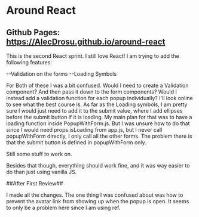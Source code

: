 # Around React

## Github Pages: https://AlecDrosu.github.io/around-react

This is the second React sprint. I still love React! I am trying to add the following features:

--Validation on the forms
--Loading Symbols

For Both of these I was a bit confused. Would I need to create a Validation component? And then pass
it down to the form components? Would I instead add a validation function for each popup individually?
I'll look online to see what the best course is. As far as the Loading symbols, I am pretty sure I would 
just need to add it to the submit value, where I add ellipses before the submit button if it is loading.
My main plan for that was to have a loading function inside PopupWithForm.js. But I was unsure how to do that since I would need props.isLoading from app.js, but I never call popupWithForm directly, I only call all the other forms. The problem there is that the submit button is defined in popupWithForm only.

Still some stuff to work on.

Besides that though, everything should work fine, and it was way easier to do than just using vanilla JS.

##After First Review##

I made all the changes. The one thing I was confused about was how to prevent the avatar link from showing up when the popup is open. It seems to only be a problem here since I am using ref.